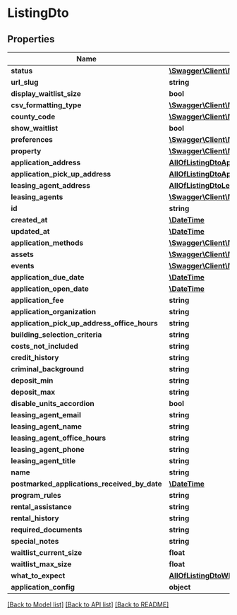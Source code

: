 # ListingDto

## Properties
Name | Type | Description | Notes
------------ | ------------- | ------------- | -------------
**status** | [**\Swagger\Client\Model\ListingStatus**](ListingStatus.md) |  | 
**url_slug** | **string** |  | 
**display_waitlist_size** | **bool** |  | 
**csv_formatting_type** | [**\Swagger\Client\Model\CSVFormattingType**](CSVFormattingType.md) |  | 
**county_code** | [**\Swagger\Client\Model\CountyCode**](CountyCode.md) |  | 
**show_waitlist** | **bool** |  | 
**preferences** | [**\Swagger\Client\Model\PreferenceDto[]**](PreferenceDto.md) |  | 
**property** | [**\Swagger\Client\Model\PropertyDto**](PropertyDto.md) |  | 
**application_address** | [**AllOfListingDtoApplicationAddress**](AllOfListingDtoApplicationAddress.md) |  | 
**application_pick_up_address** | [**AllOfListingDtoApplicationPickUpAddress**](AllOfListingDtoApplicationPickUpAddress.md) |  | 
**leasing_agent_address** | [**AllOfListingDtoLeasingAgentAddress**](AllOfListingDtoLeasingAgentAddress.md) |  | 
**leasing_agents** | [**\Swagger\Client\Model\UserBasicDto[]**](UserBasicDto.md) |  | [optional] 
**id** | **string** |  | 
**created_at** | [**\DateTime**](\DateTime.md) |  | 
**updated_at** | [**\DateTime**](\DateTime.md) |  | 
**application_methods** | [**\Swagger\Client\Model\ApplicationMethodDto[]**](ApplicationMethodDto.md) |  | 
**assets** | [**\Swagger\Client\Model\AssetDto[]**](AssetDto.md) |  | 
**events** | [**\Swagger\Client\Model\ListingEventDto[]**](ListingEventDto.md) |  | 
**application_due_date** | [**\DateTime**](\DateTime.md) |  | 
**application_open_date** | [**\DateTime**](\DateTime.md) |  | 
**application_fee** | **string** |  | 
**application_organization** | **string** |  | 
**application_pick_up_address_office_hours** | **string** |  | 
**building_selection_criteria** | **string** |  | 
**costs_not_included** | **string** |  | 
**credit_history** | **string** |  | 
**criminal_background** | **string** |  | 
**deposit_min** | **string** |  | 
**deposit_max** | **string** |  | 
**disable_units_accordion** | **bool** |  | 
**leasing_agent_email** | **string** |  | 
**leasing_agent_name** | **string** |  | 
**leasing_agent_office_hours** | **string** |  | 
**leasing_agent_phone** | **string** |  | 
**leasing_agent_title** | **string** |  | 
**name** | **string** |  | 
**postmarked_applications_received_by_date** | [**\DateTime**](\DateTime.md) |  | 
**program_rules** | **string** |  | 
**rental_assistance** | **string** |  | 
**rental_history** | **string** |  | 
**required_documents** | **string** |  | 
**special_notes** | **string** |  | [optional] 
**waitlist_current_size** | **float** |  | 
**waitlist_max_size** | **float** |  | 
**what_to_expect** | [**AllOfListingDtoWhatToExpect**](AllOfListingDtoWhatToExpect.md) |  | 
**application_config** | **object** |  | [optional] 

[[Back to Model list]](../../README.md#documentation-for-models) [[Back to API list]](../../README.md#documentation-for-api-endpoints) [[Back to README]](../../README.md)

